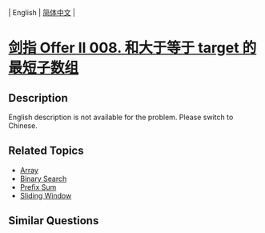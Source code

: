 
| English | [简体中文](README.md) |

# [剑指 Offer II 008. 和大于等于 target 的最短子数组](https://leetcode-cn.com/problems/2VG8Kg/)

## Description

<p>English description is not available for the problem. Please switch to Chinese.</p>


## Related Topics

- [Array](https://leetcode-cn.com/tag/array)
- [Binary Search](https://leetcode-cn.com/tag/binary-search)
- [Prefix Sum](https://leetcode-cn.com/tag/prefix-sum)
- [Sliding Window](https://leetcode-cn.com/tag/sliding-window)

## Similar Questions


